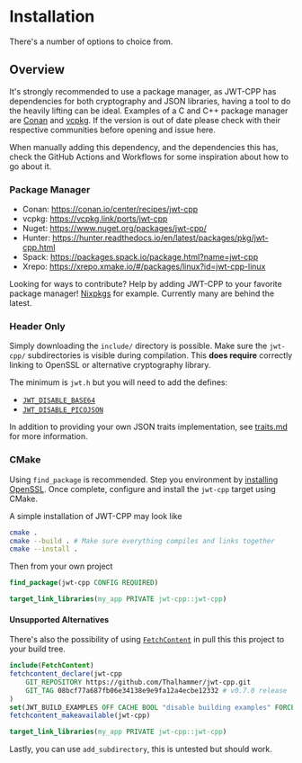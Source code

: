 # Installation

There's a number of options to choice from.

## Overview

It's strongly recommended to use a package manager, as JWT-CPP has dependencies for both cryptography and JSON libraries, having a tool to do the heavily lifting can be ideal. Examples of a C and C++ package manager are [Conan](https://conan.io/) and [vcpkg](https://vcpkg.io/). If the version is out of date please check with their respective communities before opening and issue here.

When manually adding this dependency, and the dependencies this has, check the GitHub Actions and Workflows for some inspiration about how to go about it.

### Package Manager

- Conan: <https://conan.io/center/recipes/jwt-cpp>
- vcpkg: <https://vcpkg.link/ports/jwt-cpp>
- Nuget: <https://www.nuget.org/packages/jwt-cpp/>
- Hunter: <https://hunter.readthedocs.io/en/latest/packages/pkg/jwt-cpp.html>
- Spack: <https://packages.spack.io/package.html?name=jwt-cpp>
- Xrepo: <https://xrepo.xmake.io/#/packages/linux?id=jwt-cpp-linux>

Looking for ways to contribute? Help by adding JWT-CPP to your favorite package manager!
[Nixpkgs](https://github.com/NixOS/nixpkgs) for example. Currently many are behind the latest.

### Header Only

Simply downloading the `include/` directory is possible.
Make sure the `jwt-cpp/` subdirectories is visible during compilation.
This **does require** correctly linking to OpenSSL or alternative cryptography library.

The minimum is `jwt.h` but you will need to add the defines:

- [`JWT_DISABLE_BASE64`](https://github.com/Thalhammer/jwt-cpp/blob/c9a511f436eaa13857336ebeb44dbc5b7860fe01/include/jwt-cpp/jwt.h#L11)
- [`JWT_DISABLE_PICOJSON`](https://github.com/Thalhammer/jwt-cpp/blob/c9a511f436eaa13857336ebeb44dbc5b7860fe01/include/jwt-cpp/jwt.h#L4)

In addition to providing your own JSON traits implementation, see [traits.md](traits.md) for more information.

### CMake

Using `find_package` is recommended. Step you environment by [installing OpenSSL](https://github.com/openssl/openssl/blob/master/INSTALL.md). Once complete, configure and install the `jwt-cpp` target using CMake.

A simple installation of JWT-CPP may look like

```sh
cmake .
cmake --build . # Make sure everything compiles and links together
cmake --install .
```

Then from your own project

```cmake
find_package(jwt-cpp CONFIG REQUIRED)

target_link_libraries(my_app PRIVATE jwt-cpp::jwt-cpp)
```

#### Unsupported Alternatives

There's also the possibility of using [`FetchContent`](https://cmake.org/cmake/help/latest/module/FetchContent.html#examples) in pull this this project to your build tree.

```cmake
include(FetchContent)
fetchcontent_declare(jwt-cpp 
    GIT_REPOSITORY https://github.com/Thalhammer/jwt-cpp.git
    GIT_TAG 08bcf77a687fb06e34138e9e9fa12a4ecbe12332 # v0.7.0 release
)
set(JWT_BUILD_EXAMPLES OFF CACHE BOOL "disable building examples" FORCE)
fetchcontent_makeavailable(jwt-cpp)

target_link_libraries(my_app PRIVATE jwt-cpp::jwt-cpp)
```

Lastly, you can use `add_subdirectory`, this is untested but should work.
